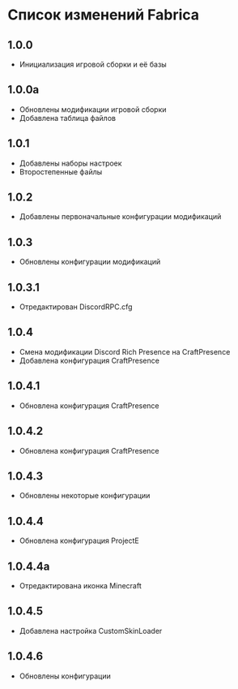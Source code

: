 # Список изменений Fabrica

## 1.0.0

* Инициализация игровой сборки и её базы 

## 1.0.0a

* Обновлены модификации игровой сборки
* Добавлена таблица файлов

## 1.0.1

* Добавлены наборы настроек
* Второстепенные файлы

## 1.0.2

* Добавлены первоначальные конфигурации модификаций

## 1.0.3

* Обновлены конфигурации модификаций

## 1.0.3.1

* Отредактирован DiscordRPC.cfg

## 1.0.4

* Смена модификации Discord Rich Presence на CraftPresence
* Добавлена конфигурация CraftPresence

## 1.0.4.1

* Обновлена конфигурация CraftPresence

## 1.0.4.2

* Обновлена конфигурация CraftPresence

## 1.0.4.3

* Обновлены некоторые конфигурации

## 1.0.4.4

* Обновлена конфигурация ProjectE

## 1.0.4.4a

* Отредактирована иконка Minecraft

## 1.0.4.5

* Добавлена настройка CustomSkinLoader

## 1.0.4.6

* Обновлены конфигурации